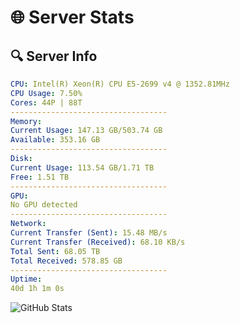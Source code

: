 # 🌐 Server Stats
## 🔍 Server Info
```yaml
CPU: Intel(R) Xeon(R) CPU E5-2699 v4 @ 1352.81MHz
CPU Usage: 7.50%
Cores: 44P | 88T
-----------------------------------
Memory:
Current Usage: 147.13 GB/503.74 GB
Available: 353.16 GB
-----------------------------------
Disk:
Current Usage: 113.54 GB/1.71 TB
Free: 1.51 TB
-----------------------------------
GPU:
No GPU detected
-----------------------------------
Network:
Current Transfer (Sent): 15.48 MB/s
Current Transfer (Received): 68.10 KB/s
Total Sent: 68.05 TB
Total Received: 578.85 GB
-----------------------------------
Uptime:
40d 1h 1m 0s
```
![GitHub Stats](https://img.shields.io/badge/Updated-2025-04-16_22:23:49-blue)